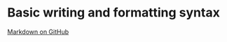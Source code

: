 # Basic writing and formatting syntax

[Markdown on GitHub](https://docs.github.com/en/github/writing-on-github/basic-writing-and-formatting-syntax)